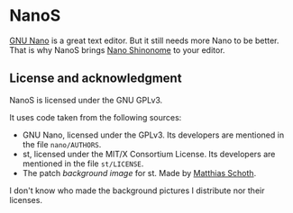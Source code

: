 # NanoS

[GNU Nano](https://www.nano-editor.org/) is a great text editor. But it still needs more Nano to be better. That is why NanoS brings [Nano Shinonome](https://nichijou.fandom.com/wiki/Nano_Shinonome) to your editor.

## License and acknowledgment

NanoS is licensed under the GNU GPLv3.

It uses code taken from the following sources:

* GNU Nano, licensed under the GPLv3. Its developers are mentioned in the file `nano/AUTHORS`.
* st, licensed under the MIT/X Consortium License. Its developers are mentioned in the file `st/LICENSE`.
* The patch _background image_ for st. Made by [Matthias Schoth](mailto:mschoth@gmail.com).

I don't know who made the background pictures I distribute nor their licenses.

